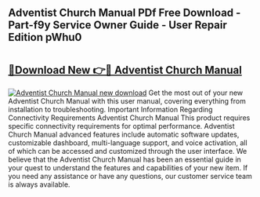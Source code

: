 ## Adventist Church Manual PDf Free Download - Part-f9y Service Owner Guide - User Repair Edition pWhu0

# <h2><a href="http://bc39097.oget.top/?id=Adventist+Church+Manual">🔗Download New 👉🔴 Adventist Church Manual</a></h2>

[![Adventist Church Manual new download](https://i.imgur.com/5g1atiW.png)](http://bc39097.oget.top/?id=Adventist+Church+Manual)
Get the most out of your new Adventist Church Manual with this user manual, covering everything from installation to troubleshooting. Important Information Regarding Connectivity Requirements Adventist Church Manual This product requires specific connectivity requirements for optimal performance. Adventist Church Manual advanced features include automatic software updates, customizable dashboard, multi-language support, and voice activation, all of which can be accessed and customized through the user interface. We believe that the Adventist Church Manual has been an essential guide in your quest to understand the features and capabilities of your new item. If you need any assistance or have any questions, our customer service team is always available.
